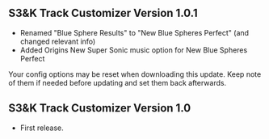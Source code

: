 ## S3&K Track Customizer Version 1.0.1
- Renamed "Blue Sphere Results" to "New Blue Spheres Perfect" (and changed relevant info)
- Added Origins New Super Sonic music option for New Blue Spheres Perfect

Your config options may be reset when downloading this update. Keep note of them if needed before updating and set them back afterwards.

## S3&K Track Customizer Version 1.0
- First release.
